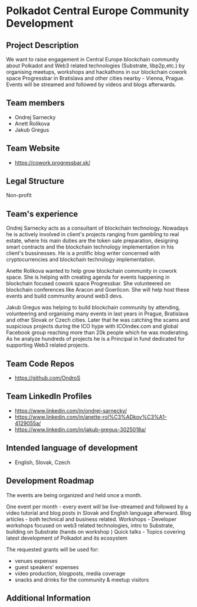 # Polkadot Central Europe Community Development

## Project Description
We want to raise engagement in Central Europe blockchain community about Polkadot and Web3 related technologies (Substrate, libp2p,etc.) by organising meetups, workshops and hackathons in our blockchain cowork space Progressbar in Bratislava and other cities nearby - Vienna, Prague. Events will be streamed and followed by videos and blogs afterwards.

## Team members
* Ondrej Sarnecky
* Anett Rolikova
* Jakub Gregus

## Team Website
* https://cowork.progressbar.sk/

## Legal Structure
Non-profit

## Team's experience
Ondrej Sarnecky acts as a consultant of blockchain technology. Nowadays he is actively involved in client's projects ranging from gambling to real estate, where his main duties are the token sale preparation, designing smart contracts and the blockchain technology implementation in his client's bussinesses. He is a prolific blog writer concerned with cryptocurrencies and blockchain technology implementation.

Anette Rolikova wanted to help grow blockchain community in cowork space. She is helping with creating agenda for events happening in blockchain focused cowork space Progressbar. She volunteered on blockchain conferences like Aracon and Goerlicon. She will help host these events and build community around web3 devs.

Jakub Gregus was helping to build blockchain community by attending, volunteering and organising many events in last years in Prague, Bratislava and other Slovak or Czech cities. Later that he was catching the scams and suspicious projects during the ICO hype with ICOindex.com and global Facebook group reaching more than 20k people which he was moderating. As he analyze hundreds of projects he is a Principal in fund dedicated for supporting Web3 related projects.

## Team Code Repos
* https://github.com/OndroS

## Team LinkedIn Profiles
* https://www.linkedin.com/in/ondrej-sarnecky/
* https://www.linkedin.com/in/anette-rol%C3%ADkov%C3%A1-4129055a/
* https://www.linkedin.com/in/jakub-gregus-3025018a/

## Intended language of development
* English, Slovak, Czech

## Development Roadmap
The events are being organized and held once a month.

One event per month - every event will be live-streamed and followed by a video tutorial and blog posts in Slovak and English language afterward.
Blog articles - both technical and business related.
Workshops - Developer workshops focused on web3 related technologies, intro to Substrate, building on Substrate (hands on workshop )
Quick talks - Topics covering latest development of Polkadot and its ecosystem

The requested grants will be used for:
* venues expenses
* guest speakers' expenses
* video production, blogposts, media coverage
* snacks and drinks for the community & meetup visitors

## Additional Information
